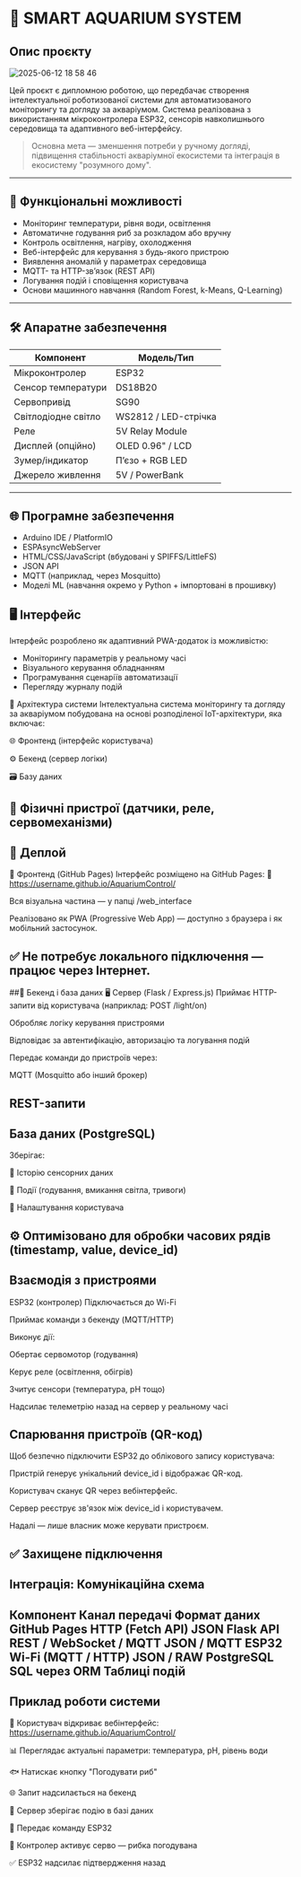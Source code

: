 # 🐠 SMART AQUARIUM SYSTEM

## Опис проєкту
![2025-06-12 18 58 46](https://github.com/user-attachments/assets/3625819d-503a-4c13-9a3a-00ae477d2a7a)

Цей проєкт є дипломною роботою, що передбачає створення інтелектуальної роботизованої системи для автоматизованого моніторингу та догляду за акваріумом. Система реалізована з використанням мікроконтролера ESP32, сенсорів навколишнього середовища та адаптивного веб-інтерфейсу.

> Основна мета — зменшення потреби у ручному догляді, підвищення стабільності акваріумної екосистеми та інтеграція в екосистему "розумного дому".

---

## 🔧 Функціональні можливості

- Моніторинг температури, рівня води, освітлення
- Автоматичне годування риб за розкладом або вручну
- Контроль освітлення, нагріву, охолодження
- Веб-інтерфейс для керування з будь-якого пристрою
- Виявлення аномалій у параметрах середовища
- MQTT- та HTTP-зв’язок (REST API)
- Логування подій і сповіщення користувача
- Основи машинного навчання (Random Forest, k-Means, Q-Learning)

---

## 🛠 Апаратне забезпечення

| Компонент            | Модель/Тип         |
|----------------------|--------------------|
| Мікроконтролер       | ESP32              |
| Сенсор температури   | DS18B20            |
| Сервопривід          | SG90               |
| Світлодіодне світло  | WS2812 / LED-стрічка |
| Реле                 | 5V Relay Module    |
| Дисплей (опційно)    | OLED 0.96" / LCD   |
| Зумер/індикатор      | П’єзо + RGB LED    |
| Джерело живлення     | 5V / PowerBank     |

---

## 🌐 Програмне забезпечення

- Arduino IDE / PlatformIO
- ESPAsyncWebServer
- HTML/CSS/JavaScript (вбудовані у SPIFFS/LittleFS)
- JSON API
- MQTT (наприклад, через Mosquitto)
- Моделі ML (навчання окремо у Python + імпортовані в прошивку)

 

## 🖥 Інтерфейс

Інтерфейс розроблено як адаптивний PWA-додаток із можливістю:
- Моніторингу параметрів у реальному часі
- Візуального керування обладнанням
- Програмування сценаріїв автоматизації
- Перегляду журналу подій

🧠 Архітектура системи
Інтелектуальна система моніторингу та догляду за акваріумом побудована на основі розподіленої IoT-архітектури, яка включає:

🌐 Фронтенд (інтерфейс користувача)

⚙️ Бекенд (сервер логіки)

🗃 Базу даних

📡 Фізичні пристрої (датчики, реле, сервомеханізми)
---
## 🚀 Деплой

🔷 Фронтенд (GitHub Pages)
Інтерфейс розміщено на GitHub Pages:
📍 https://username.github.io/AquariumControl/

Вся візуальна частина — у папці /web_interface

Реалізовано як PWA (Progressive Web App) — доступно з браузера і як мобільний застосунок.

✅ Не потребує локального підключення — працює через Інтернет.
---
##🧠 Бекенд і база даних
🖥 Сервер (Flask / Express.js)
Приймає HTTP-запити від користувача (наприклад: POST /light/on)

Обробляє логіку керування пристроями

Відповідає за автентифікацію, авторизацію та логування подій

Передає команди до пристроїв через:

MQTT (Mosquitto або інший брокер)

REST-запити
---
## База даних (PostgreSQL)
Зберігає:

🔹 Історію сенсорних даних

🔹 Події (годування, вмикання світла, тривоги)

🔹 Налаштування користувача

⚙️ Оптимізовано для обробки часових рядів (timestamp, value, device_id)
---
## Взаємодія з пристроями
ESP32 (контролер)
Підключається до Wi-Fi

Приймає команди з бекенду (MQTT/HTTP)

Виконує дії:

Обертає сервомотор (годування)

Керує реле (освітлення, обігрів)

Зчитує сенсори (температура, pH тощо)

Надсилає телеметрію назад на сервер у реальному часі

## Спарювання пристроїв (QR-код)
Щоб безпечно підключити ESP32 до облікового запису користувача:

Пристрій генерує унікальний device_id і відображає QR-код.

Користувач сканує QR через вебінтерфейс.

Сервер реєструє зв'язок між device_id і користувачем.

Надалі — лише власник може керувати пристроєм.

✅ Захищене підключення
---

## Інтеграція: Комунікаційна схема
Компонент	Канал передачі	Формат даних
GitHub Pages	HTTP (Fetch API)	JSON
Flask API	REST / WebSocket / MQTT	JSON / MQTT
ESP32	Wi-Fi (MQTT / HTTP)	JSON / RAW
PostgreSQL	SQL через ORM	Таблиці подій
---
## Приклад роботи системи
👤 Користувач відкриває вебінтерфейс:
https://username.github.io/AquariumControl/

📊 Переглядає актуальні параметри: температура, pH, рівень води

🐟 Натискає кнопку "Погодувати риб"

🌐 Запит надсилається на бекенд

🧠 Сервер зберігає подію в базі даних

📡 Передає команду ESP32

🔄 Контролер активує серво — рибка погодувана

✅ ESP32 надсилає підтвердження назад


